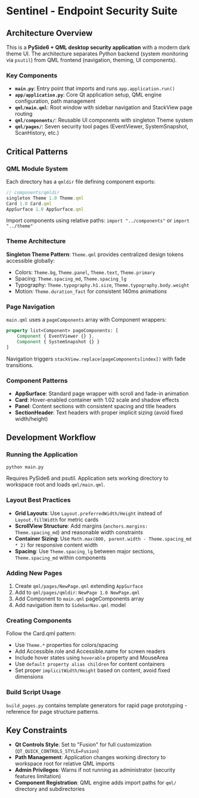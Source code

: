 # Sentinel - Endpoint Security Suite

## Architecture Overview

This is a **PySide6 + QML desktop security application** with a modern dark theme UI. The architecture separates Python backend (system monitoring via `psutil`) from QML frontend (navigation, theming, UI components).

### Key Components
- **`main.py`**: Entry point that imports and runs `app.application.run()`
- **`app/application.py`**: Core Qt application setup, QML engine configuration, path management
- **`qml/main.qml`**: Root window with sidebar navigation and StackView page routing
- **`qml/components/`**: Reusable UI components with singleton Theme system
- **`qml/pages/`**: Seven security tool pages (EventViewer, SystemSnapshot, ScanHistory, etc.)

## Critical Patterns

### QML Module System
Each directory has a `qmldir` file defining component exports:
```qml
// components/qmldir
singleton Theme 1.0 Theme.qml
Card 1.0 Card.qml
AppSurface 1.0 AppSurface.qml
```

Import components using relative paths: `import "../components"` or `import "../theme"`

### Theme Architecture
**Singleton Theme Pattern**: `Theme.qml` provides centralized design tokens accessible globally:
- Colors: `Theme.bg`, `Theme.panel`, `Theme.text`, `Theme.primary`
- Spacing: `Theme.spacing_md`, `Theme.spacing_lg` 
- Typography: `Theme.typography.h1.size`, `Theme.typography.body.weight`
- Motion: `Theme.duration_fast` for consistent 140ms animations

### Page Navigation
`main.qml` uses a `pageComponents` array with Component wrappers:
```qml
property list<Component> pageComponents: [
    Component { EventViewer {} },
    Component { SystemSnapshot {} }
]
```
Navigation triggers `stackView.replace(pageComponents[index])` with fade transitions.

### Component Patterns
- **AppSurface**: Standard page wrapper with scroll and fade-in animation
- **Card**: Hover-enabled container with 1.02 scale and shadow effects
- **Panel**: Content sections with consistent spacing and title headers
- **SectionHeader**: Text headers with proper implicit sizing (avoid fixed width/height)

## Development Workflow

### Running the Application
```bash
python main.py
```
Requires PySide6 and psutil. Application sets working directory to workspace root and loads `qml/main.qml`.

### Layout Best Practices
- **Grid Layouts**: Use `Layout.preferredWidth/Height` instead of `Layout.fillWidth` for metric cards
- **ScrollView Structure**: Add margins (`anchors.margins: Theme.spacing_md`) and reasonable width constraints
- **Container Sizing**: Use `Math.max(800, parent.width - Theme.spacing_md * 2)` for responsive content width
- **Spacing**: Use `Theme.spacing_lg` between major sections, `Theme.spacing_md` within components

### Adding New Pages
1. Create `qml/pages/NewPage.qml` extending `AppSurface`
2. Add to `qml/pages/qmldir`: `NewPage 1.0 NewPage.qml`
3. Add Component to `main.qml` pageComponents array
4. Add navigation item to `SidebarNav.qml` model

### Creating Components
Follow the Card.qml pattern:
- Use `Theme.*` properties for colors/spacing
- Add Accessible.role and Accessible.name for screen readers
- Include hover states using `hoverable` property and MouseArea
- Use `default property alias children` for content containers
- Set proper `implicitWidth/Height` based on content, avoid fixed dimensions

### Build Script Usage
`build_pages.py` contains template generators for rapid page prototyping - reference for page structure patterns.

## Key Constraints
- **Qt Controls Style**: Set to "Fusion" for full customization (`QT_QUICK_CONTROLS_STYLE=Fusion`)
- **Path Management**: Application changes working directory to workspace root for relative QML imports
- **Admin Privileges**: Warns if not running as administrator (security features limitation)
- **Component Registration**: QML engine adds import paths for `qml/` directory and subdirectories